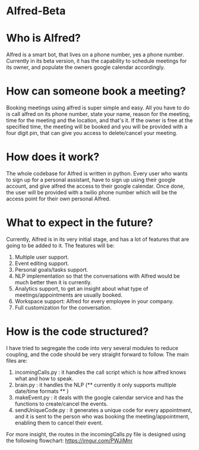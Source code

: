 # Alfred-Beta

# Who is Alfred?
Alfred is a smart bot, that lives on a phone number, yes a phone number. Currently in its beta version, it has the capability to schedule meetings for its owner, and populate the owners google calendar accordingly.

# How can someone book a meeting?
Booking meetings using alfred is super simple and easy. All you have to do is call alfred on its phone number, state your name, reason for the meeting, time for the meeting and the location, and that's it. If the owner is free at the specified time, the meeting will be booked and you will be provided with a four digit pin, that can give you access to delete/cancel your meeting.

# How does it work?

The whole codebase for Alfred is written in python. Every user who wants to sign up for a personal assistant, have to sign up using their google account, and give alfred the access to their google calendar. Once done, the user will be provided with a twilio phone number which will be the access point for their own personal Alfred. 

# What to expect in the future?

Currently, Alfred is in its very initial stage, and has a lot of features that are going to be added to it. 
The features will be:
1. Multiple user support.
2. Event editing support.
3. Personal goals/tasks support.
4. NLP implementation so that the conversations with Alfred would be much better then it is currently.
5. Analytics support, to get an insight about what type of meetings/appointments are usually booked.
6. Workspace support: Alfred for every employee in your company.
7. Full customization for the conversation.

# How is the code structured?

I have tried to segregate the code into very several modules to reduce coupling, and the code should be very straight forward to follow.
The main files are:
1. incomingCalls.py : it handles the call script which is how alfred knows what and how to speak.
2. brain.py : it handles the NLP (** currently it only supports multiple date/time formats ** )
3. makeEvent.py : it deals with the google calendar service and has the functions to create/cancel the events.
4. sendUniqueCode.py : it generates a unique code for every appointment, and it is sent to the person who was booking the meeting/appointment, enabling them to cancel their event.

For more insight, the routes in the incomingCalls.py file is designed using the following flowchart:
https://imgur.com/PWJiMnr
